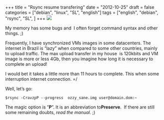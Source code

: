 +++
title = "Rsync resume transfering"
date = "2012-10-25"
draft = false
categories = ["debian", "linux", "SL", "english"]
tags = ["english", "debian", "rsync", "SL", ]
+++
![](/images/i-robot-300x165.jpg)

My memory has some bugs and  I often forget command syntax and other
things. ;)

Frequently, I have synchronized VMs images in some datacenters. The
internet in Brazil is “lazy” when compared to some other countries,
mainly to upload traffic. The max upload transfer in my house  is
120kbits and VM image is more or less 4Gb, then you imagine how long it
is necessary to complete an upload!

I would bet it takes a little more than 11 hours to complete. This when
some interruption internet connection. =/

Well, let’s go:

```
$rsync -CravzpP --progress  ozzy_sane.img user@domain.dom:~
```

The magic option is ”**P**”. It is an abbreviation[](http://www.fernandoike.com/wp-content/uploads/2012/10/i-robot.jpg) to**Preserve**.  If there are still some remaining doubts, *read the manual*. ;)
